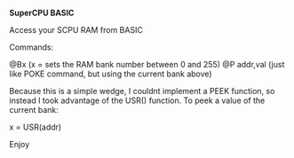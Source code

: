 **SuperCPU BASIC**

Access your SCPU RAM from BASIC

Commands:

@Bx  (x = sets the RAM bank number between 0 and 255)
@P addr,val  (just like POKE command, but using the current bank above)

Because this is a simple wedge, I couldnt implement a PEEK function, so instead I
took advantage of the USR() function.  To peek a value of the current bank:

x = USR(addr)

Enjoy

